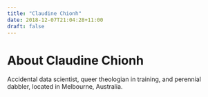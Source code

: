 ```yaml
---
title: "Claudine Chionh"
date: 2018-12-07T21:04:28+11:00
draft: false
---
```


# About Claudine Chionh

Accidental data scientist, queer theologian in training, and perennial dabbler, located in Melbourne, Australia.
